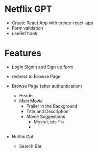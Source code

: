 # Netflix GPT

- Create React App with create-react-app
- Form validation 
- useRef hook

# Features
- Login SignIn and Sign up form
- redirect to Browse Page.
- Browse Page (after authentication)
    - Header
    - Main Movie
        - Trailer in the Background
        - Title and Description
        - Movie Suggestions
            - Movie Lists * n
            -

- Netflix Gpt
    - Search Bar